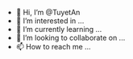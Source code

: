 - 👋 Hi, I’m @TuyetAn
- 👀 I’m interested in ...
- 🌱 I’m currently learning ...
- 💞️ I’m looking to collaborate on ...
- 📫 How to reach me ...

<!---
TuyetAn/TuyetAn is a ✨ special ✨ repository because its `README.md` (this file) appears on your GitHub profile.
You can click the Preview link to take a look at your changes.
--->

